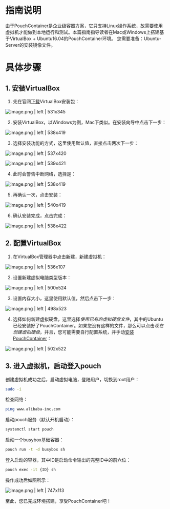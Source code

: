 # 指南说明
由于PouchContainer是企业级容器方案，它只支持Linux操作系统，故需要使用虚拟机才能做到本地运行和测试。本篇指南指导读者在Mac或Windows上搭建基于VirtualBox + Ubuntu16.04的PouchContainer环境。
您需要准备：Ubuntu-Server的安装镜像文件。
# 具体步骤
## 1. 安装VirtualBox
1. 先在官网[下载](https://www.virtualbox.org/)VirtualBox安装包：


![image.png | left | 531x345](https://cdn.nlark.com/lark/0/2018/png/121971/1532348887868-0915ef45-e8e0-4fca-9c7a-2d2118ef2434.png "")

2. 安装VirtualBox，以Windows为例，Mac下类似。在安装向导中点击下一步：


![image.png | left | 538x419](https://cdn.nlark.com/lark/0/2018/png/121971/1532349130108-3b9c506d-f652-4add-9914-8c8ea7e926ec.png "")

3. 选择安装功能的方式，这里使用默认值，直接点击两次下一步：


![image.png | left | 537x420](https://cdn.nlark.com/lark/0/2018/png/121971/1532349296176-4b100caa-b402-4f21-aecc-8aff21a4f427.png "")



![image.png | left | 539x421](https://cdn.nlark.com/lark/0/2018/png/121971/1532349417293-6afb7e2b-713f-45ae-bbca-0258af8cc2c9.png "")

4. 此时会警告中断网络，选择是：


![image.png | left | 538x419](https://cdn.nlark.com/lark/0/2018/png/121971/1532349540089-9040e338-406e-401c-8792-5963b557b688.png "")

5. 再确认一次，点击安装：


![image.png | left | 540x419](https://cdn.nlark.com/lark/0/2018/png/121971/1532349617023-ccf1d26e-3aa5-431e-9764-21545b5359bc.png "")

6. 确认安装完成，点击完成：


![image.png | left | 538x422](https://cdn.nlark.com/lark/0/2018/png/121971/1532349733085-bcbf691a-a022-4eaa-96dd-a73c9f02a0b1.png "")


## 2. 配置VirtualBox
1. 在VirtualBox管理器中点击新建，新建虚拟机：


![image.png | left | 536x107](https://cdn.nlark.com/lark/0/2018/png/121971/1532350044579-5118ca49-cc95-4d35-b97f-37064c7b2898.png "")

2. 设置新建虚拟电脑类型版本：


![image.png | left | 500x524](https://cdn.nlark.com/lark/0/2018/png/121971/1532350116607-08386785-f566-47de-a9da-636ad733c2d0.png "")

3. 设置内存大小，这里使用默认值，然后点击下一步：


![image.png | left | 498x523](https://cdn.nlark.com/lark/0/2018/png/121971/1532350251616-d563bc78-41ae-4dec-a55a-861134fd6a31.png "")

4. 选择如何新建虚拟硬盘，这里选择*使用已有的虚拟硬盘文件*，其中的Ubuntu已经安装好了PouchContainer。如果您没有这样的文件，那么可以点击*现在创建虚拟硬盘*，并且，您可能需要自行配置系统，并手动[安装PouchContainer](https://github.com/alibaba/pouch/blob/master/INSTALLATION.md)：


![image.png | left | 502x522](https://cdn.nlark.com/lark/0/2018/png/121971/1532350669919-c7f99d3a-fb3e-4a69-a792-4f16c3657e4c.png "")


## 3. 进入虚拟机，启动登入pouch
创建虚拟机成功之后，启动虚拟电脑，登陆用户，切换到root用户：
```bash
sudo -i
```
检查网络：
```bash
ping www.alibaba-inc.com
```
启动pouch服务（默认开机启动）：
```bash
systemctl start pouch
```
启动一个busybox基础容器：
```bash
pouch run -t -d busybox sh
```
登入启动的容器，其中ID是启动命令输出的完整ID中的前六位：
```bash
pouch exec -it {ID} sh
```
操作成功后如图所示：


![image.png | left | 747x113](https://cdn.nlark.com/lark/0/2018/png/121971/1532352167171-3167c9b6-9b49-4698-b056-e26073e64312.png "")


至此，您已完成环境搭建，享受PouchContainer吧！

